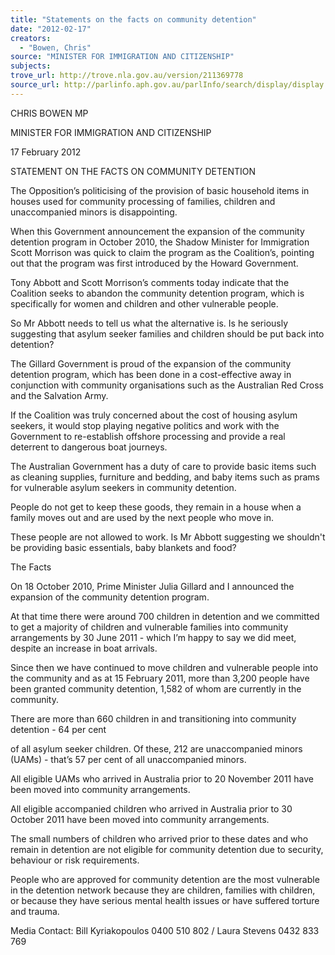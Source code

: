 ```yaml
---
title: "Statements on the facts on community detention"
date: "2012-02-17"
creators:
  - "Bowen, Chris"
source: "MINISTER FOR IMMIGRATION AND CITIZENSHIP"
subjects:
trove_url: http://trove.nla.gov.au/version/211369778
source_url: http://parlinfo.aph.gov.au/parlInfo/search/display/display.w3p;query=Id%3A%22media/pressrel/1427385%22
---
```


 CHRIS BOWEN MP 

 MINISTER FOR IMMIGRATION AND CITIZENSHIP 

 17 February 2012 

 STATEMENT ON THE FACTS ON COMMUNITY  DETENTION 

 

 The Opposition’s politicising of the provision of basic household items in houses used for  community processing of families, children and unaccompanied minors is disappointing.   

 When this Government announcement the expansion of the community detention program in  October 2010, the Shadow Minister for Immigration Scott Morrison was quick to claim the  program as the Coalition’s, pointing out that the program was first introduced by the Howard  Government.   

 Tony Abbott and Scott Morrison’s comments today indicate that the Coalition seeks to  abandon the community detention program, which is specifically for women and children and  other vulnerable people.   

 So Mr Abbott needs to tell us what the alternative is. Is he seriously suggesting that asylum  seeker families and children should be put back into detention?   

 The Gillard Government is proud of the expansion of the community detention program,  which has been done in a cost-effective away in conjunction with community organisations  such as the Australian Red Cross and the Salvation Army.   

 If the Coalition was truly concerned about the cost of housing asylum seekers, it would stop  playing negative politics and work with the Government to re-establish offshore processing  and provide a real deterrent to dangerous boat journeys.   

 The Australian Government has a duty of care to provide basic items such as cleaning  supplies, furniture and bedding, and baby items such as prams for vulnerable asylum seekers  in community detention.    

 People do not get to keep these goods, they remain in a house when a family moves out and  are used by the next people who move in.   

 These people are not allowed to work. Is Mr Abbott suggesting we shouldn't be providing  basic essentials, baby blankets and food?   

 The Facts   

 On 18 October 2010, Prime Minister Julia Gillard and I announced the expansion of the  community detention program.   

 At that time there were around 700 children in detention and we committed to get a majority  of children and vulnerable families into community arrangements by 30 June 2011 - which  I’m happy to say we did meet, despite an increase in boat arrivals.   

 Since then we have continued to move children and vulnerable people into the community  and as at 15 February 2011, more than 3,200 people have been granted community  detention, 1,582 of whom are currently in the community.     

 There are more than 660 children in and transitioning into community detention - 64 per cent 

 of all asylum seeker children. Of these, 212 are unaccompanied minors (UAMs) - that’s 57  per cent of all unaccompanied minors.   

 All eligible UAMs who arrived in Australia prior to 20 November 2011 have been moved into  community arrangements.   

 All eligible accompanied children who arrived in Australia prior to 30 October 2011 have been  moved into community arrangements.   

 The small numbers of children who arrived prior to these dates and who remain in detention  are not eligible for community detention due to security, behaviour or risk requirements.   

 People who are approved for community detention are the most vulnerable in the detention  network because they are children, families with children, or because they have serious  mental health issues or have suffered torture and trauma.     

 Media Contact: Bill Kyriakopoulos 0400 510 802 / Laura Stevens 0432 833 769   

